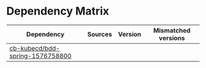 # Dependency Matrix

Dependency | Sources | Version | Mismatched versions
---------- | ------- | ------- | -------------------
[cb-kubecd/bdd-spring-1576758800](https://github.com/cb-kubecd/bdd-spring-1576758800.git) |  | []() | 
